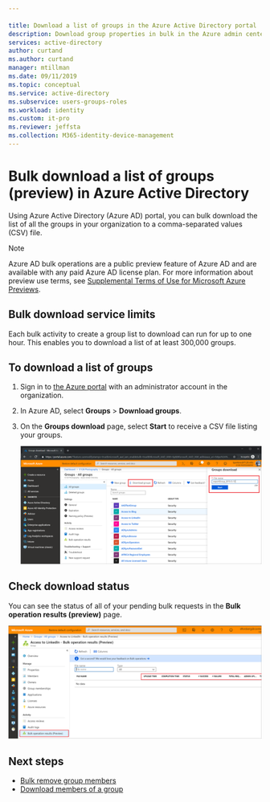 ```yaml
---

title: Download a list of groups in the Azure Active Directory portal | Microsoft Docs
description: Download group properties in bulk in the Azure admin center in Azure Active Directory. 
services: active-directory 
author: curtand
ms.author: curtand
manager: mtillman
ms.date: 09/11/2019
ms.topic: conceptual
ms.service: active-directory
ms.subservice: users-groups-roles
ms.workload: identity
ms.custom: it-pro
ms.reviewer: jeffsta
ms.collection: M365-identity-device-management
---
```


# Bulk download a list of groups (preview) in Azure Active Directory

Using Azure Active Directory (Azure AD) portal, you can bulk download the list of all the groups in your organization to a comma-separated values (CSV) file.

> [!NOTE]
> Azure AD bulk operations are a public preview feature of Azure AD and are available with any paid Azure AD license plan. For more information about preview use terms, see [Supplemental Terms of Use for Microsoft Azure Previews](https://azure.microsoft.com/support/legal/preview-supplemental-terms/).

## Bulk download service limits

Each bulk activity to create a group list to download can run for up to one hour. This enables you to download a list of at least 300,000 groups.

## To download a list of groups

1. Sign in to [the Azure portal](https://portal.azure.com) with an administrator account in the organization.
1. In Azure AD, select **Groups** > **Download groups**.
1. On the **Groups download** page, select **Start** to receive a CSV file listing your groups.

   ![The download groups command is on the All groups page](./media/groups-bulk-download/bulk-download.png)

## Check download status

You can see the status of all of your pending bulk requests in the **Bulk operation results (preview)** page.

   ![The Bulk operations results page shows you bulk request status](./media/groups-bulk-download/bulk-center.png)

## Next steps

- [Bulk remove group members](groups-bulk-remove-members.md)
- [Download members of a group](groups-bulk-download-members.md)
